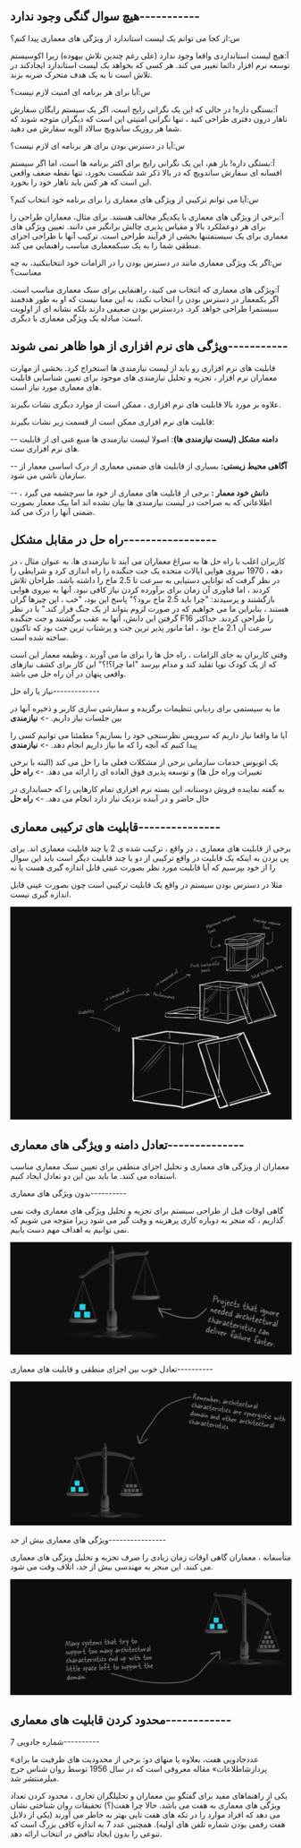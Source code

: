 ## هیچ سوال گنگی وجود ندارد-----------

س:از کجا می توانم یک لیست استاندارد از ویژگی های معماری پیدا کنم؟

آ:هیچ لیست استانداردی واقعا وجود ندارد (علی رغم چندین تلاش بیهوده) زیرا اکوسیستم توسعه نرم افزار دائما تغییر می کند. هر کسی که بخواهد یک لیست استاندارد ایجادکند در تلاش است تا به یک هدف متحرک ضربه بزند. 

س:آیا برای هر برنامه ای امنیت لازم نیست؟

آ:بستگی داره! در حالی که این یک نگرانی رایج است، اگر یک سیستم رایگان سفارش ناهار درون دفتری طراحی کنید ، تنها نگرانی امنیتی این است که دیگران متوجه شوند که شما هر روزیک ساندویچ سالاد الویه سفارش می دهید. 

س:آیا در دسترس بودن برای هر برنامه ای لازم نیست؟ 

آ:بستگی داره! باز هم، این یک نگرانی رایج برای اکثر برنامه ها است، اما اگر سیستم افسانه ای سفارش ساندویچ که در بالا ذکر شد شکست بخورد، تنها نقطه ضعف واقعی این است که هر کس باید ناهار خود را بخورد. 

س:آیا می توانم ترکیبی از ویژگی های معماری را برای برنامه خود انتخاب کنم؟

آ:برخی از ویژگی های معماری با یکدیگر مخالف هستند. برای مثال، معماران طراحی را برای هر دوعملکرد بالا و مقیاس پذیری چالش برانگیز می دانند. تعیین ویژگی های معماری برای یک سیستمتنها بخشی از فرآیند طراحی است. ترکیب آنها با طراحی اجزای منطقی شما را به یک سبکمعماری مناسب راهنمایی می کند. 

س:اگر یک ویژگی معماری مانند در دسترس بودن را در الزامات خود انتخابنکنید، به چه معناست؟

آ:ویژگی های معماری که انتخاب می کنید، راهنمایی برای سبک معماری مناسب است. اگر یکمعمار در دسترس بودن را انتخاب نکند، به این معنا نیست که او به طور هدفمند سیستمرا طراحی خواهد کرد. دردسترس بودن ضعیفی دارند بلکه نشانه ای از اولویت است: مبادله یک ویژگی معماری با دیگری.



## ویژگی های نرم افزاری از هوا ظاهر نمی شوند-----------

قابلیت های نرم افزاری رو باید از لیست نیازمندی ها استخراج کرد. 
بخشی از مهارت معماران نرم افزار ، تجزیه و تحلیل نیازمندی های موجود برای تعیین شناسایی قابلیت های معماری مورد نیاز است.

علاوه بر مورد بالا قابلیت های نرم افزاری ، ممکن است از موارد دیگری نشات بگیرند.

قابلیت های نرم افزاری ممکن است از قسمت زیر نشات بگیرند:

-- **دامنه مشکل (لیست نیازمندی ها)**:
اصولا لیست نیازمندی ها منبع غنی ای از قابلیت های نرم افزاری ست.

  -- **آگاهی محیط زیستی:**
  بسیاری از قابلیت های ضمنی معماری از درک اساسی معمار از سازمان ناشی می شود.
  
  -- **دانش خود معمار :**
  برخی از قابلیت های معماری از خود ما سرچشمه می گیرد ، اطلاعاتی که به صراحت در لیست نیازمندی ها بیان نشده اند اما ییک معمار بصورت ضمنی آنها را درک می کند.

## راه حل در مقابل مشکل-----------------

کاربران اغلب با راه حل ها به سراغ معماران می آیند تا نیازمندی ها. به عنوان مثال ، در دهه ، 1970 نیروی هوایی ایالات متحده یک جت جنگنده را راه اندازی کرد و شرایطی را در نظر گرفت که توانایی دستیابی به سرعت تا 2.5 ماخ را داشته باشد. طراحان تلاش کردند ، اما فناوری آن زمان برای برآورده کردن نیاز کافی نبود. آنها به نیروی هوایی بازگشتند و پرسیدند: "چرا باید 2.5 ماخ برود؟" پاسخ این بود، "خب ، این چیزها گران هستند ، بنابراین ما می خواهیم که در صورت لزوم بتواند از یک جنگ فرار کند." با در نظر گرفتن این دانش، آنها به عقب برگشتند و جت جنگنده F16 را طراحی کردند. حداکثر سرعت آن 2.1 ماخ بود ، اما مانور پذیر ترین جت و پرشتاب ترین جت بود که تاکنون ساخته شده است.

وقتی کاربران به جای الزامات ، راه حل ها را برای ما می آورند ، وظیفه معمار این است که از یک کودک نوپا تقلید کند و مدام بپرسد "اما چرا؟!؟" این کار برای کشف نیازهای واقعی پنهان در آن راه حل می باشد.

نیاز یا راه حل-------------

ما به سیستمی برای ردیابی تنظیمات برگزیده و سفارشی سازی کاربر و ذخیره آنها در بین جلسات نیاز داریم. -> **نیازمندی** 
  
آیا ما واقعا نیاز داریم که سرویس نظرسنجی خود را بسازیم؟ مطمئنا می توانیم کسی را پیدا کنیم که آنچه را که ما نیاز داریم انجام دهد. -> **نیازمندی**
  
یک اتوبوس خدمات سازمانی برخی از مشکلات فعلی ما را حل می کند (البته با برخی تغییرات وراه حل ها) و توسعه پذیری فوق العاده ای را ارائه می دهد. -> **راه حل**
  
  به گفته نماینده فروش دوستانه، این بسته نرم افزاری تمام کارهایی را که حسابداری در حال حاضر و در آینده نزدیک نیاز دارد انجام می دهد. -> **راه حل**

## قابلیت های ترکیبی معماری---------------

برخی از قابلیت های معماری ، در واقع ، ترکیب شده ی 2 یا چند قابلیت معماری اند.
برای پی بردن به اینکه یک قابلیت در واقع ترکیبی از دو یا چند قابلیت دیگر است باید این سوال را از خود بپرسیم که آیا قابلیت مورد نظر بصورت عینی قابل اندازه گیری هست یا نه

مثلا در دسترس بودن سیستم در واقع یک قابلیت ترکیبی است چون بصورت عینی قابل اندازه گیری نیست.

![](./Images/Pasted%20image%2020240326201644.png)


## تعادل دامنه و ویژگی های معماری--------------

معماران از ویژگی های معماری و تحلیل اجزای منطقی برای تعیین سبک معماری مناسب استفاده می کنند. ما باید بین این دو تعادل ایجاد کنیم.

بدون ویژگی های معماری----------

گاهی اوقات قبل از طراحی سیستم برای تجزیه و تحلیل ویژگی های معماری وقت نمی گذاریم ، که منجر به دوباره کاری پرهزینه و وقت گیر می شود زیرا متوجه می شویم که نمی توانیم به اهداف مهم دست یابیم.

![](./Images/Pasted%20image%2020240326202901.png)

تعادل خوب بین اجزای منطقی و قابلیت های معماری----------

![](./Images/Pasted%20image%2020240326203012.png)

ویژگی های معماری بیش از حد----------------

متأسفانه ، معماران گاهی اوقات زمان زیادی را صرف تجزیه و تحلیل ویژگی های معماری می کنند. این منجر به مهندسی بیش از حد، اتلاف وقت می شود.

![](./Images/Pasted%20image%2020240326203208.png)

## محدود کردن قابلیت های معماری------------

شماره جادویی 7----------

«عددجادویی هفت، بعلاوه یا منهای دو: برخی از محدودیت های ظرفیت ما برای پردازشاطلاعات» مقاله معروفی است که در سال 1956 توسط روان شناس جرج میلرمنتشر شد.

یکی از راهنماهای مفید برای گفتگو بین معماران و تحلیلگران تجاری ، محدود کردن تعداد ویژگی های معماری به هفت می باشد. حالا چرا هفت(؟) تحقیقات روان شناختی نشان می دهد که افراد موارد را در تکه های هفت تایی بهتر به خاطر می آورند (یکی از دلایل هفت رقمی بودن شماره تلفن های اولیه). همچنین عدد 7 به اندازه کافی بزرگ است که تنوعی را بدون ایجاد تناقض در انتخاب ارائه دهد.
